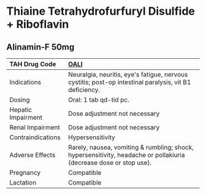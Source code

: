 # Thiaine Tetrahydrofurfuryl Disulfide + Riboflavin

## Alinamin-F 50mg

| TAH Drug Code      | [OALI](https://www.tahsda.org.tw/drugs/hissearch.php?drug_code=OALI)                                               |
|:-------------------|:-------------------------------------------------------------------------------------------------------------------|
| Indications        | Neuralgia, neuritis, eye's fatigue, nervous cystitis; post-op intestinal paralysis, vit B1 deficiency.             |
| Dosing             | Oral: 1 tab qd-tid pc.                                                                                             |
| Hepatic Impairment | Dose adjustment not necessary                                                                                      |
| Renal Impairment   | Dose adjustment not necessary                                                                                      |
| Contraindications  | Hypersensitivity                                                                                                   |
| Adverse Effects    | Rarely, nausea, vomiting & rumbling; shock, hypersensitivity, headache or pollakiuria (decrease dose or stop use). |
| Pregnancy          | Compatible                                                                                                         |
| Lactation          | Compatible                                                                                                         |

